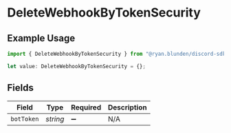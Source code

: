 # DeleteWebhookByTokenSecurity

## Example Usage

```typescript
import { DeleteWebhookByTokenSecurity } from "@ryan.blunden/discord-sdk/models/operations";

let value: DeleteWebhookByTokenSecurity = {};
```

## Fields

| Field              | Type               | Required           | Description        |
| ------------------ | ------------------ | ------------------ | ------------------ |
| `botToken`         | *string*           | :heavy_minus_sign: | N/A                |